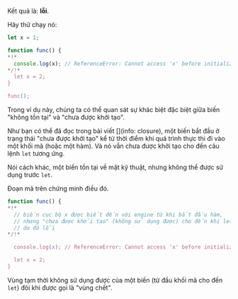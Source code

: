 Kết quả là: **lỗi**.

Hãy thử chạy nó:

```js run
let x = 1;

function func() {
*!*
  console.log(x); // ReferenceError: Cannot access 'x' before initialization
*/!*
  let x = 2;
}

func();
```

Trong ví dụ này, chúng ta có thể quan sát sự khác biệt đặc biệt giữa biến "không tồn tại" và "chưa được khởi tạo".

Như bạn có thể đã đọc trong bài viết [](info: closure), một biến bắt đầu ở trạng thái "chưa được khởi tạo" kể từ thời điểm khi quá trình thực thi đi vào một khối mã (hoặc một hàm). Và nó vẫn chưa được khởi tạo cho đến câu lệnh `let` tương ứng.

Nói cách khác, một biến tồn tại về mặt kỹ thuật, nhưng không thể được sử dụng trước `let`.

Đoạn mã trên chứng minh điều đó.

```js
function func() {
*!*
  // biến cục bộ x được biết đến với engine từ khi bắt đầu hàm,
  // nhưng "chưa được khởi tạo" (không sử dụng được) cho đến khi let ("vùng chết")
  // do đó lỗi
*/!*

  console.log(x); // ReferenceError: Cannot access 'x' before initialization

  let x = 2;
}
```

Vùng tạm thời không sử dụng được của một biến (từ đầu khối mã cho đến `let`) đôi khi được gọi là "vùng chết".
